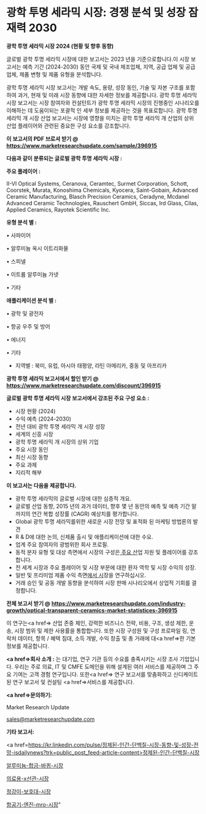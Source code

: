 # 광학 투명 세라믹 시장: 경쟁 분석 및 성장 잠재력 2030

<strong>광학 투명 세라믹 시장 2024 (현황 및 향후 동향)</strong>

글로벌 광학 투명 세라믹 시장에 대한 보고서는 2023 년을 기준으로합니다.이 시장 보고서는 예측 기간 (2024-2030) 동안 국제 및 국내 제조업체, 지역, 공급 업체 및 공급 업체, 제품 변형 및 제품 유형을 분석합니다.

광학 투명 세라믹 시장 보고서는 개발 속도, 용량, 성장 동인, 기술 및 자본 구조를 포함하여 과거, 현재 및 미래 시장 동향에 대한 자세한 정보를 제공합니다. 광학 투명 세라믹 시장 보고서는 시장 참여자와 컨설턴트가 광학 투명 세라믹 시장의 진행중인 시나리오를 이해하는 데 도움이되는 포괄적 인 세부 정보를 제공하는 것을 목표로합니다. 광학 투명 세라믹 개 시장 산업 보고서는 시장에 영향을 미치는 광학 투명 세라믹 개 산업의 상위 산업 플레이어와 관련된 중요한 구성 요소를 강조합니다.



<strong>이 보고서의 PDF 브로셔 받기 @ <a href=https://www.marketresearchupdate.com/sample/396915>https://www.marketresearchupdate.com/sample/396915</a></strong>



<strong>다음과 같이 분류되는 글로벌 광학 투명 세라믹 시장 :</strong>



<strong>주요 플레이어 :</strong>

II-VI Optical Systems, Ceranova, Ceramtec, Surmet Corporation, Schott, Coorstek, Murata, Konoshima Chemicals, Kyocera, Saint-Gobain, Advanced Ceramic Manufacturing, Blasch Precision Ceramics, Ceradyne, Mcdanel Advanced Ceramic Technologies, Rauschert GmbH, Siccas, Ird Glass, Cilas, Applied Ceramics, Rayotek Scientific Inc.



<strong>유형 분석 별 :</strong>

• 사파이어

• 알루미늄 옥시 이트리화물

• 스피넬

• 이트륨 알루미늄 가넷

• 기타



<strong>애플리케이션 분석 별 :</strong>

• 광학 및 광전자

• 항공 우주 및 방어

• 에너지

• 기타

<ul>
  <li>지역별 : 북미, 유럽, 아시아 태평양, 라틴 아메리카, 중동 및 아프리카</li>
</ul>


<strong>광학 투명 세라믹 보고서에서 할인 받기 @ <a href=https://www.marketresearchupdate.com/discount/396915>https://www.marketresearchupdate.com/discount/396915</a></strong>



<strong>글로벌 광학 투명 세라믹 시장 보고서에서 강조된 주요 구성 요소 :</strong>
<ul>
  <li>시장 현황 (2024)</li>
  <li>수익 예측 (2024-2030)</li>
  <li>전년 대비 광학 투명 세라믹 개 시장 성장</li>
  <li>세계의 신흥 시장</li>
  <li>광학 투명 세라믹 개 시장의 상위 기업</li>
  <li>주요 시장 동인</li>
  <li>최신 시장 동향</li>
  <li>주요 과제</li>
  <li>지리적 해부</li>
</ul>


<strong>이 보고서는 다음을 제공합니다.</strong>
<ul>
  <li>광학 투명 세라믹의 글로벌 시장에 대한 심층적 개요.</li>
  <li>글로벌 산업 동향, 2015 년의 과거 데이터, 향후 몇 년 동안의 예측 및 예측 기간 말까지의 연간 복합 성장률 (CAGR) 예상치를 평가합니다.</li>
  <li>Global 광학 투명 세라믹를위한 새로운 시장 전망 및 표적화 된 마케팅 방법론의 발견</li>
  <li>R &amp; D에 대한 논의, 신제품 출시 및 애플리케이션에 대한 수요.</li>
  <li>업계 주요 참여자의 광범위한 회사 프로필.</li>
  <li>동적 분자 유형 및 대상 측면에서 시장의 구성은<a href=> 주요 산</a>업 자원 및 플레이어를 강조합니다.</li>
  <li>전 세계 시장과 주요 플레이어 및 시장 부문에 대한 환자 역학 및 시장 수익의 성장.</li>
  <li>일반 및 프리미엄 제품 수익 측면<a href=>에서 시</a>장을 연구하십시오.</li>
  <li>거래 승인 및 공동 개발 동향을 분석하여 시장 판매 시나리오에서 상업적 기회를 결정합니다.</li>
</ul>



<strong>전체 보고서 받기 @ <a href=https://www.marketresearchupdate.com/industry-growth/optical-transparent-ceramics-market-statistices-396915>https://www.marketresearchupdate.com/industry-growth/optical-transparent-ceramics-market-statistices-396915</a></strong>

이 연구는<a href=> 산업 존중</a> 체인, 강력한 비즈니스 전략, 비용, 구조, 생성 제한, 운송, 시장 범위 및 제한 사용률을 통합합니다. 또한 시장 구성원 및 구성 프로파일 링, 연락처 데이터, 항목 / 혜택 침대, 소득 개발, 수익 창출 및 총 거래에 대<a href=>한 기본 </a>정보를 제공합니다.



<strong><a href=>회사 소</a>개 :</strong>
는 대기업, 연구 기관 등의 수요를 충족시키는 시장 조사 기업입니다. 우리는 주로 의료, IT 및 CMFE 도메인을 위해 설계된 여러 서비스를 제공하며 그 주요 기여는 고객 경험 연구입니다. 또한<a href=> 연구 보</a>고서를 맞춤화하고 신디케이트 된 연구 보고서 및 컨설팅 <a href=>서비스</a>를 제공합니다.



<strong><a href=>문의하기:</a></strong>

Market Research Update

sales@marketresearchupdate.com



<strong>기타 보고서:</strong>

<a href=https://kr.linkedin.com/pulse/정제된-인간-단백질-시장-동향-및-성장-전망-isdailynews?trk=public_post_feed-article-content>정제된-인간-단백질-시장</a>

<a href=https://www.linkedin.com/pulse/알루미늄-합금-바퀴-시장-진입-전략-및-위험-평가2029년-consumer-connection-compendium-ana/>알루미늄-합금-바퀴-시장</a>

<a href=https://www.linkedin.com/pulse/의료용-x선관-시장-세분화-연구-및-목표-고객2029년-isdailynews-sf7yc/>의료용-x선관-시장</a>

<a href=https://www.linkedin.com/pulse/정강이-보호대-시장-현재-및-미래-성장-2029-analytics-alchemy-360-analysis-qc4uf/>정강이-보호대-시장</a>

<a href=https://www.linkedin.com/pulse/항공기-엔진-mro-시장-경쟁-분석-및-성장-잠재력-2030-im5jc/>항공기-엔진-mro-시장</a>"
